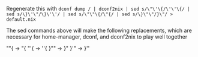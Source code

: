 Regenerate this with `dconf dump / | dconf2nix | sed s/\"\'\{/\'\'\{/ | sed s/\}\'\"/\}\'\'/ | sed s/\"\"\{/\"{/ | sed s/\}\"\"/}\"/ > default.nix`

The sed commands above will make the following replacements, which are necessary for home-manager, dconf, and dconf2nix to play well together 

""{ -> "{
"'{ -> ''{
}"" -> }"
}'" -> }''
